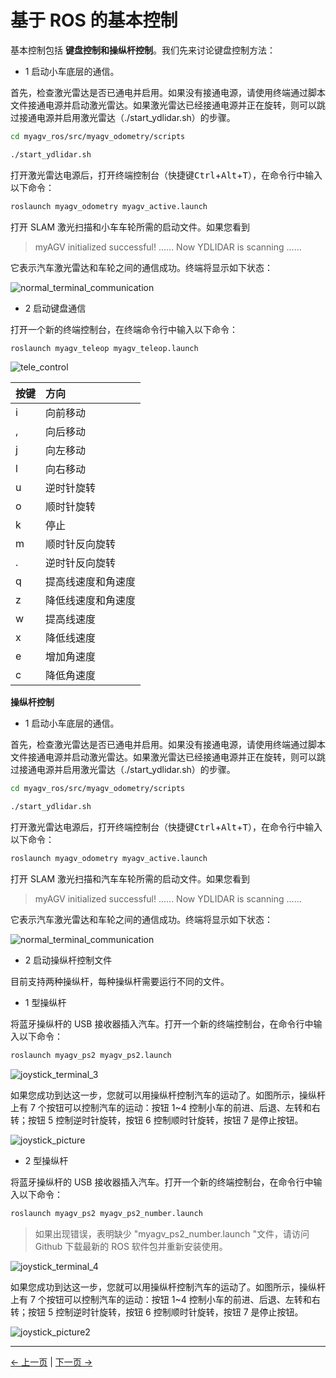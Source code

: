 # 基于 ROS 的基本控制

基本控制包括 **键盘控制和操纵杆控制**。我们先来讨论键盘控制方法：

- 1 启动小车底层的通信。

首先，检查激光雷达是否已通电并启用。如果没有接通电源，请使用终端通过脚本文件接通电源并启动激光雷达。如果激光雷达已经接通电源并正在旋转，则可以跳过接通电源并启用激光雷达（./start_ydlidar.sh）的步骤。

```bash
cd myagv_ros/src/myagv_odometry/scripts

./start_ydlidar.sh
```

打开激光雷达电源后，打开终端控制台（快捷键<kbd>Ctrl</kbd>+<kbd>Alt</kbd>+<kbd>T</kbd>），在命令行中输入以下命令：

```bash
roslaunch myagv_odometry myagv_active.launch
```

打开 SLAM 激光扫描和小车车轮所需的启动文件。如果您看到

> myAGV initialized successful!
> ......
> Now YDLIDAR is scanning ......

它表示汽车激光雷达和车轮之间的通信成功。终端将显示如下状态：

![normal_terminal_communication](../resources/6-SDKDevelopment/6.2/6.2.4/normal_terminal_communication.png)

- 2 启动键盘通信

打开一个新的终端控制台，在终端命令行中输入以下命令：

```bash
roslaunch myagv_teleop myagv_teleop.launch
```

![tele_control](../resources/6-SDKDevelopment/6.2/6.2.4/tele_control.png)

| 按键 | 方向               |
| :--- | :----------------- |
| i    | 向前移动           |
| ,    | 向后移动           |
| j    | 向左移动           |
| l    | 向右移动           |
| u    | 逆时针旋转         |
| o    | 顺时针旋转         |
| k    | 停止               |
| m    | 顺时针反向旋转     |
| .    | 逆时针反向旋转     |
| q    | 提高线速度和角速度 |
| z    | 降低线速度和角速度 |
| w    | 提高线速度         |
| x    | 降低线速度         |
| e    | 增加角速度         |
| c    | 降低角速度         |

**操纵杆控制**

- 1 启动小车底层的通信。

首先，检查激光雷达是否已通电并启用。如果没有接通电源，请使用终端通过脚本文件接通电源并启动激光雷达。如果激光雷达已经接通电源并正在旋转，则可以跳过接通电源并启用激光雷达（./start_ydlidar.sh）的步骤。

```bash
cd myagv_ros/src/myagv_odometry/scripts

./start_ydlidar.sh
```

打开激光雷达电源后，打开终端控制台（快捷键<kbd>Ctrl</kbd>+<kbd>Alt</kbd>+<kbd>T</kbd>），在命令行中输入以下命令：

```bash
roslaunch myagv_odometry myagv_active.launch
```

打开 SLAM 激光扫描和汽车车轮所需的启动文件。如果您看到

> myAGV initialized successful!
> ......
> Now YDLIDAR is scanning ......

它表示汽车激光雷达和车轮之间的通信成功。终端将显示如下状态：

![normal_terminal_communication](../resources/6-SDKDevelopment/6.2/6.2.4/normal_terminal_communication.png)

- 2 启动操纵杆控制文件

目前支持两种操纵杆，每种操纵杆需要运行不同的文件。

- 1 型操纵杆

将蓝牙操纵杆的 USB 接收器插入汽车。打开一个新的终端控制台，在命令行中输入以下命令：

```bash
roslaunch myagv_ps2 myagv_ps2.launch
```

![joystick_terminal_3](../resources/6-SDKDevelopment/6.2/6.2.4/joystick_terminal_3.png)

如果您成功到达这一步，您就可以用操纵杆控制汽车的运动了。如图所示，操纵杆上有 7 个按钮可以控制汽车的运动：按钮 1~4 控制小车的前进、后退、左转和右转；按钮 5 控制逆时针旋转，按钮 6 控制顺时针旋转，按钮 7 是停止按钮。

![joystick_picture](../resources/6-SDKDevelopment/6.2/6.2.4/joystick_picture.png)

- 2 型操纵杆

将蓝牙操纵杆的 USB 接收器插入汽车。打开一个新的终端控制台，在命令行中输入以下命令：

```bash
roslaunch myagv_ps2 myagv_ps2_number.launch
```

> 如果出现错误，表明缺少 "myagv_ps2_number.launch "文件，请访问 Github 下载最新的 ROS 软件包并重新安装使用。

![joystick_terminal_4](../resources/6-SDKDevelopment/6.2/6.2.4/joystick_terminal_4.png)

如果您成功到达这一步，您就可以用操纵杆控制汽车的运动了。如图所示，操纵杆上有 7 个按钮可以控制汽车的运动：按钮 1~4 控制小车的前进、后退、左转和右转；按钮 5 控制逆时针旋转，按钮 6 控制顺时针旋转，按钮 7 是停止按钮。

![joystick_picture2](../resources/6-SDKDevelopment/6.2/6.2.4/joystick_picture2.png)

---

[← 上一页](6.2.3-Using_Common_ROS_Tools.md) | [下一页 →](6.2.5-Real-time_Mapping_with_Gmapping.md)
